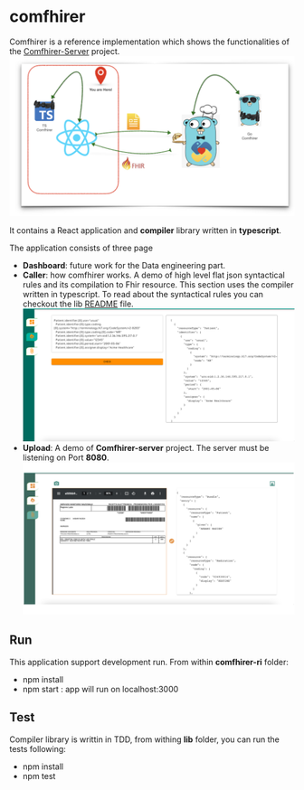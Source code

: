 # comfhirer

Comfhirer is a reference implementation which shows the functionalities of the <a href="https://github.com/rzeAkbari/comfhirer-server">Comfhirer-Server</a> project.
<img src="./README.summary.front.jpeg" alt="summary"/>

It contains a React application and **compiler** library written in **typescript**.

The application consists of three page

- **Dashboard**: future work for the Data engineering part.
- **Caller**: how comfhirer works. A demo of high level flat json syntactical rules and its compilation to Fhir resource. This section uses the compiler written in typescript. To read about the syntactical rules you can checkout the lib <a href="">README</a> file.
  <img src="./README.second.png" alt="summary"/>
- **Upload**: A demo of **Comfhirer-server** project. The server must be listening on Port **8080**.
  <img src="./README.third.jpeg" alt="summary"/>

## Run

This application support development run. From within **comfhirer-ri** folder:

- npm install
- npm start : app will run on localhost:3000

## Test

Compiler library is writtin in TDD, from withing **lib** folder, you can run the tests following:

- npm install
- npm test
